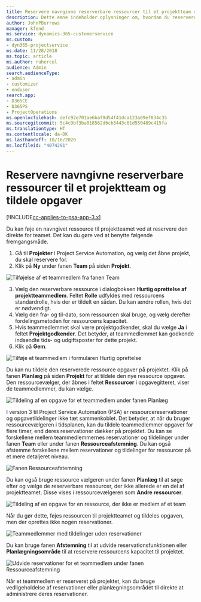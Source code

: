 ```yaml
---
title: Reservere navngivne reserverbare ressourcer til et projektteam og tildele opgaver
description: Dette emne indeholder oplysninger om, hvordan du reserverer navngivne ressourcer til projektteams og tildeler dem til opgaver.
author: JohnPBurrows
manager: kfend
ms.service: dynamics-365-customerservice
ms.custom:
- dyn365-projectservice
ms.date: 11/28/2018
ms.topic: article
ms.author: ruhercul
audience: Admin
search.audienceType:
- admin
- customizer
- enduser
search.app:
- D365CE
- D365PS
- ProjectOperations
ms.openlocfilehash: defc92e701ae6baf9d54f41dca123a09ef834c35
ms.sourcegitcommit: 5c4c9bf3ba018562d6cb3443c01d550489c415fa
ms.translationtype: HT
ms.contentlocale: da-DK
ms.lasthandoff: 10/16/2020
ms.locfileid: "4074291"
---
```

# <a name="book-named-bookable-resources-to-a-project-team-and-assign-tasks"></a>Reservere navngivne reserverbare ressourcer til et projektteam og tildele opgaver 

[!INCLUDE[cc-applies-to-psa-app-3.x](../includes/cc-applies-to-psa-app-3x.md)]

Du kan føje en navngivet ressource til projektteamet ved at reservere den direkte for teamet. Det kan du gøre ved at benytte følgende fremgangsmåde.

1. Gå til **Projekter** i Project Service Automation, og vælg det åbne projekt, du skal reservere for.
2. Klik på **Ny** under fanen **Team** på siden **Projekt**. 

![Tilføjelse af et teammedlem fra fanen Team](media/RM-how-to-1.png)

3. Vælg den reserverbare ressource i dialogboksen **Hurtig oprettelse af projektteammedlem**. Feltet **Rolle** udfyldes med ressourcens standardrolle, hvis der er tildelt en sådan. Du kan ændre rollen, hvis det er nødvendigt. 
4. Vælg den fra- og til-dato, som ressourcen skal bruge, og vælg derefter fordelingsmetoden for ressourcens kapacitet. 
5. Hvis teammedlemmet skal være projektgodkender, skal du vælge **Ja** i feltet **Projektgodkender**. Det betyder, at teammedlemmet kan godkende indsendte tids- og udgiftsposter for dette projekt. 
6. Klik på **Gem**.

![Tilføje et teammedlem i formularen Hurtig oprettelse](media/RM-how-to-2.png)


Du kan nu tildele den reserverede ressource opgaver på projektet. Klik på fanen **Planlæg** på siden **Projekt** for at tildele den nye ressource opgaver. Den ressourcevælger, der åbnes i feltet **Ressourcer** i opgavegitteret, viser de teammedlemmer, du kan vælge.

![Tildeling af en opgave for et teammedlem under fanen Planlæg](media/RM-how-to-3.png)

I version 3 til Project Service Automation (PSA) er ressourcereservationer og opgavetildelinger ikke tæt sammenkoblet. Det betyder, at når du bruger ressourcevælgeren i tidsplanen, kan du tildele teammedlemmer opgaver for flere timer, end deres reservationer dækker på projektet.
Du kan se forskellene mellem teammedlemmernes reservationer og tildelinger under fanen **Team** eller under fanen **Ressourceafstemning**. Du kan også afstemme forskellene mellem reservationer og tildelinger for ressourcer på et mere detaljeret niveau.

![Fanen Ressourceafstemning](media/RM-how-to-4.png)

Du kan også bruge ressource vælgeren under fanen **Planlæg** til at søge efter og vælge de reserverbare ressourcer, der ikke allerede er en del af projektteamet. Disse vises i ressourcevælgeren som **Andre ressourcer**.

![Tildeling af en opgave for en ressource, der ikke er medlem af et team](media/RM-how-to-5.png)

Når du gør dette, føjes ressourcen til projektteamet og tildeles opgaven, men der oprettes ikke nogen reservationer.

![Teammedlemmer med tildelinger uden reservationer](media/RM-how-to-6.png)

Du kan bruge fanen **Afstemning** til at udvide reservationsfunktionen eller **Planlægningsområde** til at reservere ressourcens kapacitet til projektet.

![Udvide reservationer for et teammedlem under fanen Ressourceafstemning](media/RM-how-to-7.png)

Når et teammedlem er reserveret på projektet, kan du bruge vedligeholdelse af reservationer eller planlægningsområdet til direkte at administrere deres reservationer.
